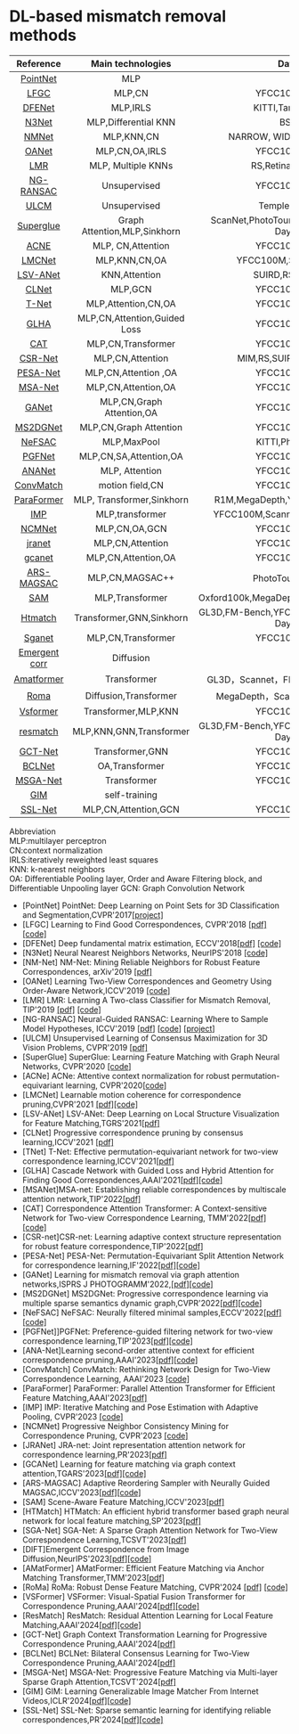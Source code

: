 # DL-based mismatch removal methods 

| **Reference**               |  **Main technologies**| **Datasets**             |**Published** |
|:---------------------------:|:---------------------: |:---------------------:  |:--------------:|
|[PointNet](#PointNet)|  MLP                   |                         | 2017|
|[LFGC](#LFGC)        |  MLP,CN                |   YFCC100M,SUN3D        | 2018|
|[DFENet](#DFE)       |  MLP,IRLS              |   KITTI,Tanks,Temples   | 2018|
|[N3Net](#N3N)        | MLP,Differential KNN   |   BSD500                | 2018|
|[NMNet](#NM)         |MLP,KNN,CN              | NARROW, WIDE,COLMAP,MULTI   |2019|
|[OANet](#OA)         | MLP,CN,OA,IRLS         | YFCC100M,SUN3D            |2019|
|[LMR](#LMR)         | MLP, Multiple KNNs       | RS,Retina,DAISY, DTU     |2019|
|[NG-RANSAC](#NG)    |  Unsupervised          |    YFCC100M,SUN3D        |2019|
|[ULCM](#ULCM)      |  Unsupervised          |    Temple,Dino,KITTI        |2019|
|[Superglue](#super)|   Graph Attention,MLP,Sinkhorn |   ScanNet,PhotoTourism,HPatches,Aachen Day-Night   |   2020   |
|[ACNE](#ACNE)      |   MLP, CN,Attention             |    YFCC100M,SUN3D      | 2020    |
|[LMCNet](#LMC)      |   MLP,KNN,CN,OA     |  YFCC100M,SUN3D,DETRAC        |2020| 
|[LSV-ANet](#)      |  KNN,Attention       |  SUIRD,RS,VGG,OXBs  |   2021   |
|[CLNet](#CL)      | MLP,GCN                |  YFCC100M,SUN3D      | 2021    |
|[T-Net](#T)       |  MLP,Attention,CN,OA          |  YFCC100M,SUN3D    |  2021   |
|[GLHA](#GLHA)      |MLP,CN,Attention,Guided Loss    |         YFCC100M,SUN3D |    2021|
|[CAT](#)          |   MLP,CN,Transformer           |        YFCC100M,SUN3D       |      2022 |
|[CSR-Net](#)      |    MLP,CN,Attention         |       MIM,RS,SUIR,VGG,OxBs,MTI        |    2022         |
|[PESA-Net](#PESA)    |  MLP,CN,Attention ,OA   |        YFCC100M,SUN3D     |2022  |
|[MSA-Net](#MSA)      |  MLP,CN,Attention,OA      |             YFCC100M,SUN3D   |  2022   |
|[GANet](#GA)      |   MLP,CN,Graph Attention,OA        |   YFCC100M,SUN3D        |  2022   |
|[MS2DGNet](#MS2DG) |  MLP,CN,Graph Attention     |   YFCC100M,SUN3D            |  2022   |
|[NeFSAC](#NeF)      | MLP,MaxPool          |    KITTI,PhotoTourism   |   2022  |
|[PGFNet](#PGF)      |  MLP,CN,SA,Attention,OA      |   YFCC100M,SUN3D        |  2023   |
|[ANANet](#ANA)      |  MLP, Attention       |     YFCC100M,SUN3D   | 2023    |
|[ConvMatch](#conv)      |       motion field,CN    |        YFCC100M,SUN3D       |        2023     |
|[ParaFormer](#)      |        MLP, Transformer,Sinkhorn         |      R1M,MegaDepth,YFCC100M,HPatches         |        2023     |
|[IMP](#)      |           MLP,transformer        |        YFCC100M,Scannet,Aachen Day-Night       |        2023     |
|[NCMNet](#)  |      MLP,CN,OA,GCN             |          YFCC100M,SUN3D     |        2023       |
|[jranet ](#)      |   MLP,CN,Attention                |      YFCC100M,SUN3D         |     2023          |
|[gcanet](#)      |        MLP,CN,Attention,OA           |        YFCC100M,SUN3D       |      2023         |
|[ARS-MAGSAC](#)    |   MLP,CN,MAGSAC++         |       PhotoTourism，KITTI        |        2023       |
|[SAM](#)      |     MLP,Transformer	         |      Oxford100k,MegaDepth,YFCC100M,HPatches         |       2023        |
|[Htmatch](#)      |     Transformer,GNN,Sinkhorn   |            GL3D,FM-Bench,YFCC100M,ScanNet,Aachen Day-Night    |      2023         |
|[Sganet](#)      |   MLP,CN,Transformer                |      YFCC100M,SUN3D        |       2023        |
|[Emergent corr ](#)      |     Diffusion              |               |        2023       |
|[Amatformer](#)      |     Transformer      |  GL3D，Scannet，FM-Bench，YFCC100M             |     2023          |
|[Roma](#)      |         Diffusion,Transformer           |        MegaDepth，ScanNet，WxBS ，InLoc       |        2024     |
|[Vsformer](#)      |   Transformer,MLP,KNN                |         YFCC100M,SUN3D       |        2024        |
|[resmatch](#)      |           MLP,KNN,GNN,Transformer        |       GL3D,FM-Bench,YFCC100M,ScanNet,Aachen Day-Night        |      2024          |
|[GCT-Net](#)      |          Transformer,GNN         |        YFCC100M,SUN3D       |       2024         |
|[BCLNet](#)      |           OA,Transformer        |       YFCC100M,SUN3D        |        2024        |
|[MSGA-Net](#)      |     Transformer              |         YFCC100M,SUN3D      |        2024        |
|[GIM](#)      |           self-training        |               |        2024        |
|[SSL-Net](#)      |        MLP,CN,Attention,GCN           |      YFCC100M,SUN3D         |      2024          |

Abbreviation  
MLP:multilayer perceptron  
CN:context normalization  
IRLS:iteratively reweighted least squares  
KNN: k-nearest neighbors  
OA: Differentiable Pooling layer, Order and Aware Filtering block, and Differentiable Unpooling layer
GCN: Graph Convolution Network



- <a id="PointNet">[PointNet]</a> PointNet: Deep Learning on Point Sets for 3D Classification and Segmentation,CVPR'2017[[project]](https://stanford.edu/~rqi/pointnet/)
- <a id="LFGC">[LFGC]</a> Learning to Find Good Correspondences, CVPR'2018 [[pdf]](http://openaccess.thecvf.com/content_cvpr_2018/CameraReady/1453.pdf) [[code]](https://github.com/vcg-uvic/learned-correspondence-release)
- <a id="DFE">[DFENet]</a> Deep fundamental matrix estimation, ECCV'2018[[pdf]](https://openaccess.thecvf.com/content_ECCV_2018/papers/Rene_Ranftl_Deep_Fundamental_Matrix_ECCV_2018_paper.pdf) [[code]](https://github.com/isl-org/DFE)
- <a id="N3N">[N3Net]</a> Neural Nearest Neighbors Networks, NeurIPS'2018 [[code]](https://github.com/visinf/n3net/)
- <a id="NM"> [NM-Net]</a> NM-Net: Mining Reliable Neighbors for Robust Feature Correspondences, arXiv'2019 [[pdf]](https://arxiv.org/pdf/1904.00320)
- <a id="OA">[OANet]</a> Learning Two-View Correspondences and Geometry Using Order-Aware Network,ICCV'2019 [[code]](https://github.com/zjhthu/OANet)
- <a id="LMR">[LMR]</a>  LMR: Learning A Two-class Classifier for Mismatch Removal, TIP'2019 [[pdf]](https://starainj.github.io/Files/TIP2019-LMR.pdf) [[code]](https://github.com/StaRainJ/LMR)
- <a id="NG">[NG-RANSAC]</a> Neural-Guided RANSAC: Learning Where to Sample Model Hypotheses, ICCV'2019 [[pdf](https://arxiv.org/pdf/1905.04132.pdf)] [[code](https://github.com/vislearn/ngransac)] [[project](https://hci.iwr.uni-heidelberg.de/vislearn/research/neural-guided-ransac/)]
- <a id="ULCM">[ULCM]</a> Unsupervised Learning of Consensus Maximization for 3D Vision Problems, CVPR'2019 [[pdf]](http://openaccess.thecvf.com/content_CVPR_2019/papers/Probst_Unsupervised_Learning_of_Consensus_Maximization_for_3D_Vision_Problems_CVPR_2019_paper.pdf)
- [SuperGlue] SuperGlue: Learning Feature Matching with Graph Neural Networks, CVPR'2020 [[code]](https://github.com/magicleap/SuperGluePretrainedNetwork)
- [ACNe] ACNe: Attentive context normalization for robust permutation-equivariant learning, CVPR'2020[[code]](https://github.com/vcg-uvic/acne)
- [LMCNet] Learnable motion coherence for correspondence pruning,CVPR'2021 [[pdf]](https://arxiv.org/abs/2011.14563)[[code]](https://github.com/liuyuan-pal/LMCNet)
- [LSV-ANet] LSV-ANet: Deep Learning on Local Structure Visualization for Feature Matching,TGRS'2021[[pdf]](https://ieeexplore.ieee.org/document/9377555)
- [CLNet] Progressive correspondence pruning by consensus learning,ICCV'2021 [[pdf]](https://arxiv.org/abs/2101.00591)
- [TNet] T-Net: Effective permutation-equivariant network for two-view correspondence learning,ICCV'2021[[pdf]](https://openaccess.thecvf.com/content/ICCV2021/papers/Zhong_T-Net_Effective_Permutation-Equivariant_Network_for_Two-View_Correspondence_Learning_ICCV_2021_paper.pdf)
- [GLHA] Cascade Network with Guided Loss and Hybrid Attention for Finding Good Correspondences,AAAI'2021[[pdf]](https://arxiv.org/abs/2102.00411)[[code]](https://github.com/wenbingtao/GLHA)
- [MSANet]MSA-net: Establishing reliable correspondences by multiscale attention network,TIP'2022[[pdf]](https://guobaoxiao.github.io/papers/TIP2022b(1).pdf)
- [CAT] Correspondence Attention Transformer: A Context-sensitive Network for Two-view Correspondence Learning, TMM'2022[[pdf]](https://www.researchgate.net/profile/Yang-Wang-241/publication/359451839_Correspondence_Attention_Transformer_A_Context-sensitive_Network_for_Two-view_Correspondence_Learning/links/62ce44b3b261d22751eb64d4/Correspondence-Attention-Transformer-A-Context-Sensitive-Network-for-Two-View-Correspondence-Learning.pdf) [[code]](https://github.com/jiayi-ma/CorresAttnTransformer)
- [CSR-net]CSR-net: Learning adaptive context structure representation for robust feature correspondence,TIP'2022[[pdf]](https://ieeexplore.ieee.org/document/9758641)
- [PESA-Net] PESA-Net: Permutation-Equivariant Split Attention Network for correspondence learning,IF'2022[[pdf]](https://guobaoxiao.github.io/papers/IF_2021_PESA-Net.pdf)[[code]](https://github.com/guobaoxiao/PESA-Net)
- [GANet] Learning for mismatch removal via graph attention networks,ISPRS J PHOTOGRAMM'2022,[[pdf]](https://www.researchgate.net/profile/Yang-Wang-241/publication/361865594_Learning_for_mismatch_removal_via_graph_attention_networks/links/62ce43a06151ad090b9794dd/Learning-for-mismatch-removal-via-graph-attention-networks.pdf)[[code]](https://github.com/StaRainJ/Code-of-GANet)
- [MS2DGNet] MS2DGNet: Progressive correspondence learning via multiple sparse semantics dynamic graph,CVPR'2022[[pdf]](https://openaccess.thecvf.com/content/CVPR2022/papers/Dai_MS2DG-Net_Progressive_Correspondence_Learning_via_Multiple_Sparse_Semantics_Dynamic_Graph_CVPR_2022_paper.pdf)[[code]](https://github.com/changcaiyang/MS2DG-Net)
- [NeFSAC] NeFSAC: Neurally filtered minimal samples,ECCV'2022[[pdf]](https://arxiv.org/abs/2207.07872)[[code]](https://github.com/cavalli1234/NeFSAC)
- [PGFNet]]PGFNet: Preference-guided filtering network for two-view correspondence learning,TIP'2023[[pdf]](https://ieeexplore.ieee.org/document/10041834)[[code]](https://github.com/guobaoxiao/PGFNet)
- [ANA-Net]Learning second-order attentive context for efficient correspondence pruning,AAAI'2023[[pdf]](https://arxiv.org/abs/2303.15761)[[code]](https://github.com/DIVE128/ANANet)
- [ConvMatch] ConvMatch: Rethinking Network Design for Two-View Correspondence Learning, AAAI'2023 [[code]](https://github.com/SuhZhang/ConvMatch)
- [ParaFormer] ParaFormer: Parallel Attention Transformer for Efficient Feature Matching,AAAI'2023[[pdf]](https://arxiv.org/abs/2303.00941)
- [IMP] IMP: Iterative Matching and Pose Estimation with Adaptive Pooling, CVPR'2023 [[code]](https://github.com/feixue94/imp-release)
- [NCMNet] Progressive Neighbor Consistency Mining for Correspondence Pruning, CVPR'2023 [[code]](https://github.com/xinliu29/NCMNet)
- [JRANet] JRA-net: Joint representation attention network for correspondence learning,PR'2023[[pdf]](https://www.sciencedirect.com/science/article/pii/S0031320322006598)
- [GCANet] Learning for feature matching via graph context attention,TGARS'2023[[pdf]](https://ieeexplore.ieee.org/document/10075633)[[code]](https://github.com/guobaoxiao/GCA-Net)
- [ARS-MAGSAC] Adaptive Reordering Sampler with Neurally Guided MAGSAC,ICCV'2023[[pdf]](https://openaccess.thecvf.com/content/ICCV2023/papers/Wei_Adaptive_Reordering_Sampler_with_Neurally_Guided_MAGSAC_ICCV_2023_paper.pdf)[[code]](https://github.com/weitong8591/ars_magsac)
- [SAM] Scene-Aware Feature Matching,ICCV'2023[[pdf]](https://openaccess.thecvf.com/content/ICCV2023/papers/Lu_Scene-Aware_Feature_Matching_ICCV_2023_paper.pdf)
- [HTMatch] HTMatch: An efficient hybrid transformer based graph neural network for local feature matching,SP'2023[[pdf]](https://www.sciencedirect.com/science/article/pii/S016516842200398X)
- [SGA-Net] SGA-Net: A Sparse Graph Attention Network for Two-View Correspondence Learning,TCSVT'2023[[pdf]](https://ieeexplore.ieee.org/abstract/document/10124002)
- [DIFT]Emergent Correspondence from Image Diffusion,NeurIPS'2023[[pdf]](https://arxiv.org/abs/2306.03881)[[code]](https://github.com/Tsingularity/dift)
- [AMatFormer] AMatFormer: Efficient Feature Matching via Anchor Matching Transformer,TMM'2023[[pdf]](https://arxiv.org/pdf/2305.19205.pdf)
- [RoMa] RoMa: Robust Dense Feature Matching, CVPR'2024 [[pdf]](https://arxiv.org/abs/2305.15404) [[code]](https://github.com/Parskatt/RoMa)
- [VSFormer] VSFormer: Visual-Spatial Fusion Transformer for Correspondence Pruning,AAAI'2024[[pdf]](https://arxiv.org/pdf/2312.08774.pdf)[[code]](https://github.com/sugar-fly/VSFormer)
- [ResMatch] ResMatch: Residual Attention Learning for Local Feature Matching,AAAI'2024[[pdf]](https://arxiv.org/abs/2307.05180)[[code]](https://github.com/ACuOoOoO/ResMatch)
- [GCT-Net] Graph Context Transformation Learning for Progressive Correspondence Pruning,AAAI'2024[[pdf]](https://arxiv.org/abs/2312.15971)
- [BCLNet] BCLNet: Bilateral Consensus Learning for Two-View Correspondence Pruning,AAAI'2024[[pdf]](https://arxiv.org/abs/2401.03459)
- [MSGA-Net] MSGA-Net: Progressive Feature Matching via Multi-layer Sparse Graph Attention,TCSVT'2024[[pdf]](https://ieeexplore.ieee.org/document/10439184)
- [GIM] GIM: Learning Generalizable Image Matcher From Internet Videos,ICLR'2024[[pdf]](https://arxiv.org/abs/2402.11095)[[code]](https://github.com/xuelunshen/gim)
- [SSL-Net] SSL-Net: Sparse semantic learning for identifying reliable correspondences,PR'2024[[pdf]](https://www.sciencedirect.com/science/article/pii/S0031320323007367)[[code]](https://github.com/guobaoxiao/SSL-Net)
